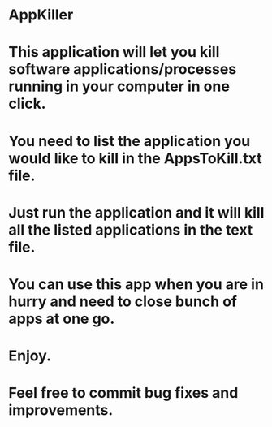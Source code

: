 # AppKiller

# This application will let you kill software applications/processes running in your computer in one click.
# You need to list the application you would like to kill in the AppsToKill.txt file.
# Just run the application and it will kill all the listed applications in the text file.
# You can use this app when you are in hurry and need to close bunch of apps at one go.
# Enjoy.

# Feel free to commit bug fixes and improvements.

